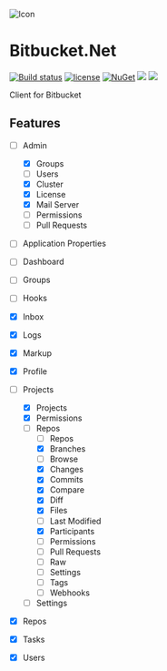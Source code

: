 ![Icon](https://i.imgur.com/OsDAzyV.png)
# Bitbucket.Net 
[![Build status](https://ci.appveyor.com/api/projects/status/hr3rure7ys0upmy7?svg=true)](https://ci.appveyor.com/project/lvermeulen/bitbucket-net)
 [![license](https://img.shields.io/github/license/lvermeulen/Bitbucket.Net.svg?maxAge=2592000)](https://github.com/lvermeulen/Bitbucket.Net/blob/master/LICENSE) [![NuGet](https://img.shields.io/nuget/vpre/Bitbucket.Net.svg?maxAge=2592000)](https://www.nuget.org/packages/Bitbucket.Net/) 
 ![](https://img.shields.io/badge/.net-4.5.2-yellowgreen.svg) ![](https://img.shields.io/badge/netstandard-1.4-yellowgreen.svg)

Client for Bitbucket

## Features
* [ ] Admin
	* [X] Groups
	* [ ] Users
	* [X] Cluster
	* [X] License
	* [X] Mail Server
	* [ ] Permissions
	* [ ] Pull Requests
* [ ] Application Properties
* [ ] Dashboard
* [ ] Groups
* [ ] Hooks
* [X] Inbox
* [X] Logs
* [X] Markup
* [X] Profile
* [ ] Projects
	* [X] Projects
	* [X] Permissions
	* [ ] Repos
		* [ ] Repos
		* [X] Branches
		* [ ] Browse
		* [X] Changes
		* [X] Commits
		* [X] Compare
		* [X] Diff
		* [X] Files
		* [ ] Last Modified
		* [X] Participants
		* [ ] Permissions
		* [ ] Pull Requests
		* [ ] Raw
		* [ ] Settings
		* [ ] Tags
		* [ ] Webhooks
	* [ ] Settings
* [X] Repos
* [X] Tasks
* [X] Users


